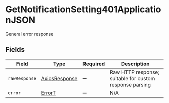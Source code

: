 # GetNotificationSetting401ApplicationJSON

General error response


## Fields

| Field                                                   | Type                                                    | Required                                                | Description                                             |
| ------------------------------------------------------- | ------------------------------------------------------- | ------------------------------------------------------- | ------------------------------------------------------- |
| `rawResponse`                                           | [AxiosResponse](https://axios-http.com/docs/res_schema) | :heavy_minus_sign:                                      | Raw HTTP response; suitable for custom response parsing |
| `error`                                                 | [ErrorT](../../models/errors/errort.md)                 | :heavy_minus_sign:                                      | N/A                                                     |